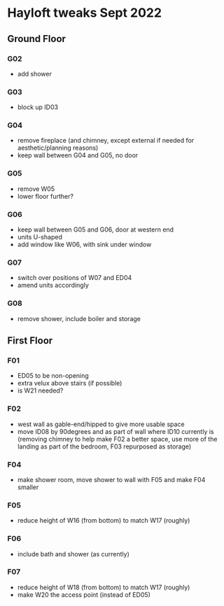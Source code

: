 # Hayloft tweaks Sept 2022

## Ground Floor

### G02
- add shower

### G03
- block up ID03

### G04
- remove fireplace (and chimney, except external if needed for
aesthetic/planning reasons)
- keep wall between G04 and G05, no door

### G05
- remove W05
- lower floor further?

### G06
- keep wall between G05 and G06, door at western end
- units U-shaped
- add window like W06, with sink under window

### G07
- switch over positions of W07 and ED04
- amend units accordingly

### G08
- remove shower, include boiler and storage

## First Floor

### F01
- ED05 to be non-opening
- extra velux above stairs (if possible)
- is W21 needed?

### F02
- west wall as gable-end/hipped to give more usable space
- move ID08 by 90degrees and as part of wall where ID10 currently is
(removing chimney to help make F02 a better space, use more of the
landing as part of the bedroom, F03 repurposed as storage)

### F04
- make shower room, move shower to wall with F05 and make F04 smaller

### F05
- reduce height of W16 (from bottom) to match W17 (roughly)

### F06
- include bath and shower (as currently)

### F07
- reduce height of W18 (from bottom) to match W17 (roughly)
- make W20 the access point (instead of ED05)
